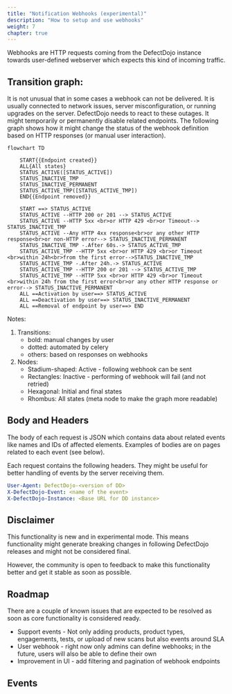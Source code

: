 ```yaml
---
title: "Notification Webhooks (experimental)"
description: "How to setup and use webhooks"
weight: 7
chapter: true
---
```


Webhooks are HTTP requests coming from the DefectDojo instance towards user-defined webserver which expects this kind of incoming traffic.

## Transition graph:

It is not unusual that in some cases a webhook can not be delivered. It is usually connected to network issues, server misconfiguration, or running upgrades on the server. DefectDojo needs to react to these outages. It might temporarily or permanently disable related endpoints. The following graph shows how it might change the status of the webhook definition based on HTTP responses (or manual user interaction).

```mermaid
flowchart TD

    START{{Endpoint created}}
    ALL{All states}
    STATUS_ACTIVE([STATUS_ACTIVE])
    STATUS_INACTIVE_TMP
    STATUS_INACTIVE_PERMANENT
    STATUS_ACTIVE_TMP([STATUS_ACTIVE_TMP])
    END{{Endpoint removed}}

    START ==> STATUS_ACTIVE
    STATUS_ACTIVE --HTTP 200 or 201 --> STATUS_ACTIVE
    STATUS_ACTIVE --HTTP 5xx <br>or HTTP 429 <br>or Timeout--> STATUS_INACTIVE_TMP
    STATUS_ACTIVE --Any HTTP 4xx response<br>or any other HTTP response<br>or non-HTTP error--> STATUS_INACTIVE_PERMANENT
    STATUS_INACTIVE_TMP -.After 60s.-> STATUS_ACTIVE_TMP
    STATUS_ACTIVE_TMP --HTTP 5xx <br>or HTTP 429 <br>or Timeout <br>within 24h<br>from the first error-->STATUS_INACTIVE_TMP
    STATUS_ACTIVE_TMP -.After 24h.-> STATUS_ACTIVE
    STATUS_ACTIVE_TMP --HTTP 200 or 201 --> STATUS_ACTIVE_TMP
    STATUS_ACTIVE_TMP --HTTP 5xx <br>or HTTP 429 <br>or Timeout <br>within 24h from the first error<br>or any other HTTP response or error--> STATUS_INACTIVE_PERMANENT
    ALL ==Activation by user==> STATUS_ACTIVE
    ALL ==Deactivation by user==> STATUS_INACTIVE_PERMANENT
    ALL ==Removal of endpoint by user==> END
```

Notes: 

1. Transitions:
    - bold: manual changes by user
    - dotted: automated by celery
    - others: based on responses on webhooks
1. Nodes:
    - Stadium-shaped: Active - following webhook can be sent
    - Rectangles: Inactive - performing of webhook will fail (and not retried)
    - Hexagonal: Initial and final states
    - Rhombus: All states (meta node to make the graph more readable)

## Body and Headers

The body of each request is JSON which contains data about related events like names and IDs of affected elements.
Examples of bodies are on pages related to each event (see below).

Each request contains the following headers. They might be useful for better handling of events by the server receiving them.

```yaml
User-Agent: DefectDojo-<version of DD>
X-DefectDojo-Event: <name of the event>
X-DefectDojo-Instance: <Base URL for DD instance>
```
## Disclaimer

This functionality is new and in experimental mode. This means functionality might generate breaking changes in following DefectDojo releases and might not be considered final.

However, the community is open to feedback to make this functionality better and get it stable as soon as possible.

## Roadmap

There are a couple of known issues that are expected to be resolved as soon as core functionality is considered ready.

- Support events - Not only adding products, product types, engagements, tests, or upload of new scans but also events around SLA
- User webhook - right now only admins can define webhooks; in the future, users will also be able to define their own
- Improvement in UI - add filtering and pagination of webhook endpoints

## Events

<!-- Hugo automatically renders list of subpages here -->

